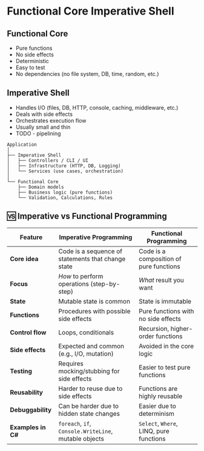 # Functional Core Imperative Shell

## Functional Core
- Pure functions
- No side effects
- Deterministic
- Easy to test
- No dependencies (no file system, DB, time, random, etc.)

## Imperative Shell
- Handles I/O (files, DB, HTTP, console, caching, middleware, etc.)
- Deals with side effects
- Orchestrates execution flow
- Usually small and thin
- TODO - pipelining

``` pgsql
Application
│
├── Imperative Shell
│   ├── Controllers / CLI / UI
│   ├── Infrastructure (HTTP, DB, Logging)
│   └── Services (use cases, orchestration)
│
└── Functional Core
    ├── Domain models
    ├── Business logic (pure functions)
    └── Validation, Calculations, Rules
```

## 🆚 Imperative vs Functional Programming

| Feature                    | Imperative Programming                                | Functional Programming                              |
|----------------------------|--------------------------------------------------------|-----------------------------------------------------|
| **Core idea**              | Code is a sequence of statements that change state     | Code is a composition of pure functions             |
| **Focus**                  | *How* to perform operations (step-by-step)             | *What* result you want                              |
| **State**                  | Mutable state is common                                | State is immutable                                  |
| **Functions**              | Procedures with possible side effects                  | Pure functions with no side effects                 |
| **Control flow**           | Loops, conditionals                                    | Recursion, higher-order functions                   |
| **Side effects**           | Expected and common (e.g., I/O, mutation)              | Avoided in the core logic                           |
| **Testing**                | Requires mocking/stubbing for side effects             | Easier to test pure functions                       |
| **Reusability**            | Harder to reuse due to side effects                    | Functions are highly reusable                       |
| **Debuggability**          | Can be harder due to hidden state changes              | Easier due to determinism                           |
| **Examples in C#**         | `foreach`, `if`, `Console.WriteLine`, mutable objects  | `Select`, `Where`, LINQ, pure functions             |
